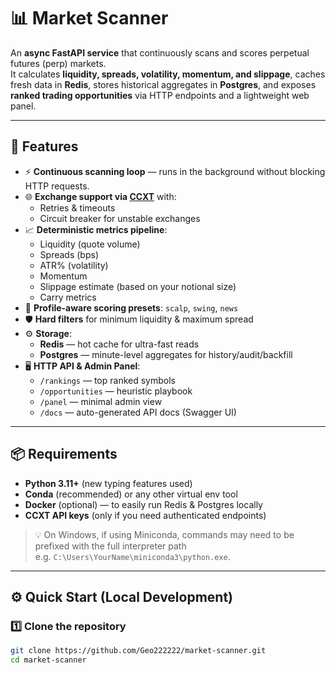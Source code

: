 # 📊 Market Scanner

An **async FastAPI service** that continuously scans and scores perpetual futures (perp) markets.  
It calculates **liquidity, spreads, volatility, momentum, and slippage**, caches fresh data in **Redis**, stores historical aggregates in **Postgres**, and exposes **ranked trading opportunities** via HTTP endpoints and a lightweight web panel.

---

## 🚀 Features

- ⚡ **Continuous scanning loop** — runs in the background without blocking HTTP requests.
- 🌐 **Exchange support via [CCXT](https://github.com/ccxt/ccxt)** with:
  - Retries & timeouts
  - Circuit breaker for unstable exchanges
- 📈 **Deterministic metrics pipeline**:
  - Liquidity (quote volume)
  - Spreads (bps)
  - ATR% (volatility)
  - Momentum
  - Slippage estimate (based on your notional size)
  - Carry metrics
- 🎯 **Profile-aware scoring presets**: `scalp`, `swing`, `news`
- 🛡️ **Hard filters** for minimum liquidity & maximum spread
- ⚙️ **Storage**:
  - **Redis** — hot cache for ultra-fast reads
  - **Postgres** — minute-level aggregates for history/audit/backfill
- 🖥️ **HTTP API & Admin Panel**:
  - `/rankings` — top ranked symbols
  - `/opportunities` — heuristic playbook
  - `/panel` — minimal admin view
  - `/docs` — auto-generated API docs (Swagger UI)

---

## 📦 Requirements

- **Python 3.11+** (new typing features used)
- **Conda** (recommended) or any other virtual env tool
- **Docker** (optional) — to easily run Redis & Postgres locally
- **CCXT API keys** (only if you need authenticated endpoints)

> 💡 On Windows, if using Miniconda, commands may need to be prefixed with the full interpreter path  
> e.g. `C:\Users\YourName\miniconda3\python.exe`.

---

## ⚙️ Quick Start (Local Development)

### 1️⃣ Clone the repository

```bash
git clone https://github.com/Geo222222/market-scanner.git
cd market-scanner
